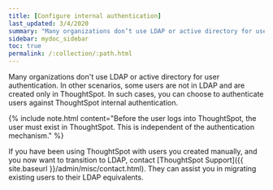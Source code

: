 ```yaml
---
title: [Configure internal authentication]
last_updated: 3/4/2020
summary: "Many organizations don’t use LDAP or active directory for user authentication. In other scenarios, some users are not in LDAP and are created only in ThoughtSpot. In such cases, you can choose to authenticate users against ThoughtSpot internal authentication."
sidebar: mydoc_sidebar
toc: true
permalink: /:collection/:path.html
---
```


Many organizations don't use LDAP or active directory for user authentication. In other scenarios, some users are not in LDAP and are created only in ThoughtSpot. In such cases, you can choose to authenticate users against ThoughtSpot internal authentication.

{% include note.html content="Before the user logs into ThoughtSpot, the user must exist in ThoughtSpot. This is independent of the authentication mechanism." %}

If you have been using ThoughtSpot with users you created manually, and you now want to transition to LDAP, contact [ThoughtSpot Support]({{ site.baseurl }}/admin/misc/contact.html). They can assist you in migrating existing users to their LDAP equivalents.
